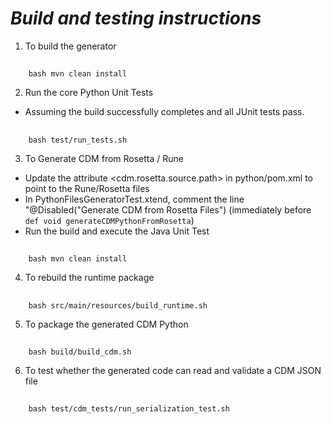 # _Build and testing instructions_

1. To build the generator
##
        bash mvn clean install

2. Run the core Python Unit Tests
- Assuming the build successfully completes and all JUnit tests pass.
##
        bash test/run_tests.sh

3. To Generate CDM from Rosetta / Rune
- Update the attribute <cdm.rosetta.source.path> in python/pom.xml to point to the Rune/Rosetta files
- In PythonFilesGeneratorTest.xtend, comment the line "@Disabled("Generate CDM from Rosetta Files") (immediately before `def void generateCDMPythonFromRosetta`)
- Run the build and execute the Java Unit Test
##
        bash mvn clean install

4. To rebuild the runtime package
##
        bash src/main/resources/build_runtime.sh

5. To package the generated CDM Python
##
        bash build/build_cdm.sh

6. To test whether the generated code can read and validate a CDM JSON file

##
        bash test/cdm_tests/run_serialization_test.sh
